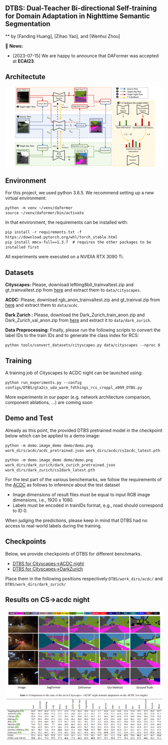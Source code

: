 ## DTBS: Dual-Teacher Bi-directional Self-training for Domain Adaptation in Nighttime Semantic Segmentation
** by [Fanding Huang], [Zihao Yao], and [Wenhui Zhou]

:bell: **News:**

* [2023-07-15] We are happy to announce that DAFormer was accepted at **ECAI23**.

## Architectute

![DTBS Architecture](resources/architecture.png)


## Environment

For this project, we used python 3.8.5. We recommend setting up a new virtual
environment:

```shell
python -m venv ~/venv/daformer
source ~/venv/daformer/bin/activate
```

In that environment, the requirements can be installed with:

```shell
pip install -r requirements.txt -f https://download.pytorch.org/whl/torch_stable.html
pip install mmcv-full==1.3.7  # requires the other packages to be installed first
```

All experiments were executed on a NVIDIA RTX 3090 Ti.

## Datasets

**Cityscapes:** Please, download leftImg8bit_trainvaltest.zip and
gt_trainvaltest.zip from [here](https://www.cityscapes-dataset.com/downloads/)
and extract them to `data/cityscapes`.

**ACDC:** Please, download rgb_anon_trainvaltest.zip and
gt_trainval.zip from [here](https://acdc.vision.ee.ethz.ch/download) and
extract them to `data/acdc`. 

**Dark Zurich :** Please, download the Dark_Zurich_train_anon.zip
and Dark_Zurich_val_anon.zip from
[here](https://www.trace.ethz.ch/publications/2019/GCMA_UIoU/) and extract it
to `data/dark_zurich`.

**Data Preprocessing:** Finally, please run the following scripts to convert the label IDs to the
train IDs and to generate the class index for RCS:

```shell
python tools/convert_datasets/cityscapes.py data/cityscapes --nproc 8
```



## Training

A training job of Cityscapes to ACDC night can be launched using:

```shell
python run_experiments.py --config configs/DTBS/gta2cs_uda_warm_fdthings_rcs_croppl_a999_DTBS.py
```

More experiments in our paper (e.g. network architecture comparison,
component ablations, ...) are coming soon

## Demo and Test
Already as this point, the provided DTBS pretrained model in the checkpoint below which can be applied to a demo image:

```shell
python -m demo.image_demo demo/demo.png work_dirs/acdc/acdc_pretrained.json work_dirs/acdc/cs2acdc_latest.pth
```

```shell
python -m demo.image_demo demo/demo.png work_dirs/dark_zurich/dark_zurich_pretrained.json work_dirs/dark_zurich/cs2dark_latest.pth
```

For the test part of the various benchemarks, we follow the requirements of the [ACDC](https://acdc.vision.ee.ethz.ch/submit) as follows to inference about the test dataset

* Image dimensions of result files must be equal to input RGB image dimensions, i.e., 1920 x 1080.
* Labels must be encoded in trainIDs format, e.g., road should correspond to ID 0.

When judging the predictions, please keep in mind that DTBS had no access to real-world labels during the training.

## Checkpoints

Below, we provide checkpoints of DTBS for different benchmarks.

* [DTBS for Cityscapes→ACDC night](https://drive.google.com/file/d/1pi9sZmpUs8Nz5-nVu0Mt-itZkSj2xfa7/view?usp=sharing)
* [DTBS for Cityscapes→DarkZurich](https://drive.google.com/file/d/1pi9sZmpUs8Nz5-nVu0Mt-itZkSj2xfa7/view?usp=sharing)

Place them in the following positions respectively:`DTBS/work_dirs/acdc/` and  `DTBS/work_dirs/dark_zurich/`

## Results on CS->acdc night

![Comparasion](resources/comparison.png)
![Comparasion_table](resources/comparison_table.png)


